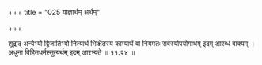 +++
title = "025 याज्ञार्थम् अर्थम्"

+++

शूद्राद् अन्येभ्यो द्विजातिभ्यो नित्यार्थं भिक्षितस्य काम्यार्थं वा नियमतः सर्वस्योपयोगार्थम् इदम् आरब्धं वाक्यम् । अधुना विहितधर्मस्तुत्यर्थम् इदम् आरभ्यते ॥ ११.२४ ॥